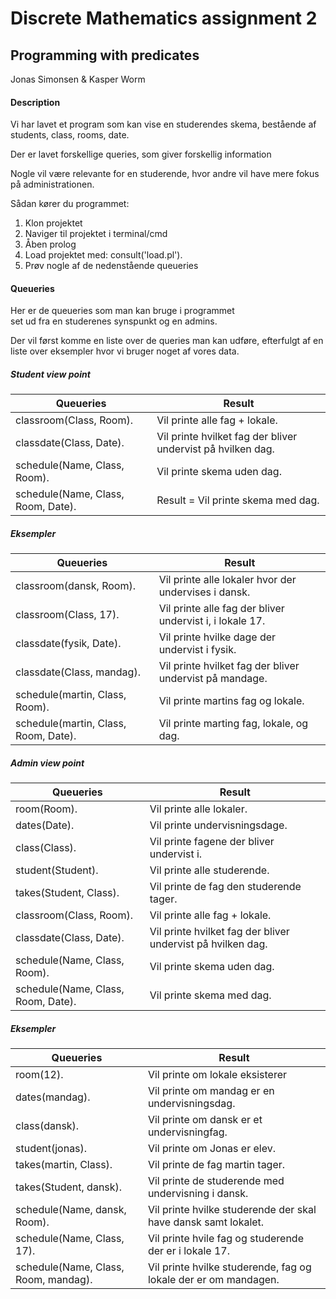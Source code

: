 # Discrete Mathematics assignment 2
## Programming with predicates

Jonas Simonsen & Kasper Worm

#### Description 
Vi har lavet et program som kan vise en studerendes skema,
bestående af students, class, rooms, date. <br/>

Der er lavet forskellige queries, som giver forskellig information

Nogle vil være relevante for en studerende, hvor andre vil have mere fokus på administrationen.

Sådan kører du programmet:
1. Klon projektet
2. Naviger til projektet i terminal/cmd
3. Åben prolog
4. Load projektet med: consult('load.pl').
5. Prøv nogle af de nedenstående queueries

#### Queueries
Her er de queueries som man kan bruge i programmet <br>
set ud fra en studerenes synspunkt og en admins.

Der vil først komme en liste over de queries man kan udføre,
efterfulgt af en liste over eksempler hvor vi bruger noget af vores data.

##### Student view point

| Queueries     | Result        |
| ------------- | ------------- |
| classroom(Class, Room).               | Vil printe alle fag + lokale.                                    |
| classdate(Class, Date).               | Vil printe hvilket fag der bliver undervist på hvilken dag.      |
| schedule(Name, Class, Room).          | Vil printe skema uden dag.                                       |
| schedule(Name, Class, Room, Date).    | Result = Vil printe skema med dag.                               |

##### Eksempler

| Queueries     | Result        |
| ------------- | ------------- |
| classroom(dansk, Room).               | Vil printe alle lokaler hvor der undervises i dansk.             |
| classroom(Class, 17).                 | Vil printe alle fag der bliver undervist i, i lokale 17.         |
| classdate(fysik, Date).               | Vil printe hvilke dage der undervist i fysik.                    |
| classdate(Class, mandag).             | Vil printe hvilket fag der bliver undervist på mandage.          |
| schedule(martin, Class, Room).        | Vil printe martins fag og lokale.                                |
| schedule(martin, Class, Room, Date).  | Vil printe marting fag, lokale, og dag.                          |


##### Admin view point

| Queueries     | Result        |
| ------------- | ------------- |
| room(Room).                           | Vil printe alle lokaler.             				   |
| dates(Date).                          | Vil printe undervisningsdage.        				   |
| class(Class).                         | Vil printe fagene der bliver undervist i.                  	   |
| student(Student).                     | Vil printe alle studerende.       				   |
| takes(Student, Class).                | Vil printe de fag den studerende tager.                          |
| classroom(Class, Room).   	        | Vil printe alle fag + lokale.                        		   |
| classdate(Class, Date).               | Vil printe hvilket fag der bliver undervist på hvilken dag.      |
| schedule(Name, Class, Room).          | Vil printe skema uden dag.                        		   |
| schedule(Name, Class, Room, Date).    | Vil printe skema med dag.                       		   |

##### Eksempler

| Queueries     | Result        |
| ------------- | ------------- |
| room(12).              		| Vil printe om lokale eksisterer            			   |
| dates(mandag).             		| Vil printe om mandag er en undervisningsdag.           	   |
| class(dansk).               		| Vil printe om dansk er et undervisningfag.             	   |
| student(jonas).              		| Vil printe om Jonas er elev.            		 	   |
| takes(martin, Class).   		| Vil printe de fag martin tager.          			   |
| takes(Student, dansk).  		| Vil printe de studerende med undervisning i dansk.         	   |
| schedule(Name, dansk, Room).  	| Vil printe hvilke studerende der skal have dansk samt lokalet.   |
| schedule(Name, Class, 17).    	| Vil printe hvile fag og studerende der er i lokale 17.           |
| schedule(Name, Class, Room, mandag).  | Vil printe hvilke studerende, fag og lokale der er om mandagen.  |
